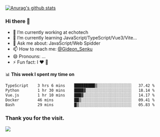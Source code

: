 [![Anurag's github stats](https://github-readme-stats.vercel.app/api?username=gideonsenku)](https://github.com/anuraghazra/github-readme-stats)
### Hi there 👋
- 🔭 I’m currently working at echotech
- 🌱 I’m currently learning JavaScript/TypeScript/Vue3/Vite...
- 💬 Ask me about: JavaScript/Web Spidder 
- 📫 How to reach me: [@Gideon_Senku](https://t.me/Gideon_Senku)
- 😄 Pronouns: ...
- ⚡ Fun fact: I ❤️ 🎵

📊 **This week I spent my time on**
<!--START_SECTION:waka-->

```txt
TypeScript    3 hrs 6 mins    █████████▒░░░░░░░░░░░░░░░   37.42 %
Python        1 hr 30 mins    ████▓░░░░░░░░░░░░░░░░░░░░   18.14 %
Vue.js        1 hr 10 mins    ███▓░░░░░░░░░░░░░░░░░░░░░   14.17 %
Docker        46 mins         ██▒░░░░░░░░░░░░░░░░░░░░░░   09.41 %
Bash          29 mins         █▒░░░░░░░░░░░░░░░░░░░░░░░   05.83 %
```

<!--END_SECTION:waka-->


### Thank you for the visit.
![](http://profile-counter.glitch.me/gideonsenku/count.svg)
<!--
**GideonSenku/GideonSenku** is a ✨ _special_ ✨ repository because its `README.md` (this file) appears on your GitHub profile.

Here are some ideas to get you started:

- 🔭 I’m currently working on ...
- 🌱 I’m currently learning ...
- 👯 I’m looking to collaborate on ...
- 🤔 I’m looking for help with ...
- 💬 Ask me about ...
- 📫 How to reach me: ...
- 😄 Pronouns: ...
- ⚡ Fun fact: ...
-->
